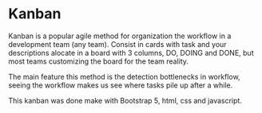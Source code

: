 # Kanban

Kanban is a popular agile method for organization the workflow in a development team (any team). Consist in cards with task and your descriptions alocate in a board with 3 columns, DO, DOING and DONE, but most teams customizing the board for the team reality. 

The main feature this method is the detection bottlenecks in workflow, seeing the workflow makes us see where tasks pile up after a while.

This kanban was done make with Bootstrap 5, html, css and javascript.
